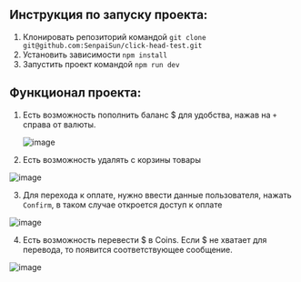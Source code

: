 ## Инструкция по запуску проекта:
1. Клонировать репозиторий командой `git clone git@github.com:SenpaiSun/click-head-test.git`
2. Установить зависимости `npm install`
3. Запустить проект командой `npm run dev`

## Функционал проекта:
1. Есть возможность пополнить баланс $ для удобства, нажав на `+` справа от валюты.
   
   ![image](https://github.com/SenpaiSun/click-head-test/assets/100027896/97da0d69-2bd4-427a-8945-85c5ab99ed38)

2. Есть возможность удалять с корзины товары

![image](https://github.com/SenpaiSun/click-head-test/assets/100027896/ec5617de-e104-4524-89f2-040decac09fe)

3. Для перехода к оплате, нужно ввести данные пользователя, нажать `Confirm`, в таком случае откроется доступ к оплате

![image](https://github.com/SenpaiSun/click-head-test/assets/100027896/9a17588a-f780-46f1-9269-94f229e390f2)


4. Есть возможность перевести $ в Coins. Если $ не хватает для перевода, то появится соответствующее сообщение.

![image](https://github.com/SenpaiSun/click-head-test/assets/100027896/3dd82853-5143-4040-8ec4-1fa01b9bbc3c)


